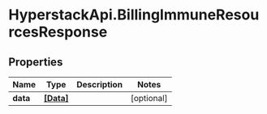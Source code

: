 # HyperstackApi.BillingImmuneResourcesResponse

## Properties

Name | Type | Description | Notes
------------ | ------------- | ------------- | -------------
**data** | [**[Data]**](Data.md) |  | [optional] 


